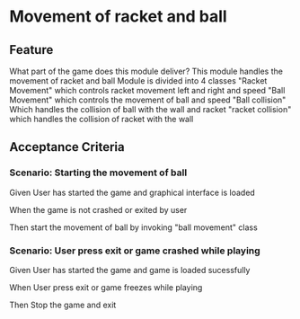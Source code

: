 # Movement of racket and ball

## Feature

What part of the game does this module deliver?
This module handles the movement of racket and ball
Module is divided into 4 classes
"Racket Movement" which controls racket movement left and right and speed
"Ball Movement" which controls the movement of ball and speed
"Ball collision" Which handles the collision of ball with the wall and racket
"racket collision" which handles the collision of racket with the wall

## Acceptance Criteria

### Scenario: Starting the movement of ball

  Given User has started the game and graphical interface is loaded

  When the game is not crashed or exited by user

  Then start the movement of ball by invoking "ball movement" class

### Scenario: User press exit or game crashed while playing

  Given User has started the game and game is loaded sucessfully
  
  When User press exit or game freezes while playing
  
  Then Stop the game and exit

